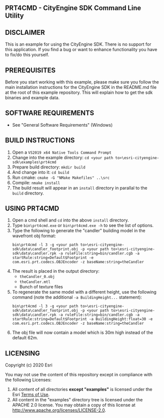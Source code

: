 PRT4CMD - CityEngine SDK Command Line Utility
---------------------------------------------


DISCLAIMER
----------

This is an example for using the CityEngine SDK. There is no support for this application. 
If you find a bug or want to enhance functionality you have to fix/do this yourself.


PREREQUISITES
-------------

Before you start working with this example, please make sure you follow
the main installation instructions for the CityEngine SDK in the
README.md file at the root of this example repository. This will 
explain how to get the sdk binaries and example data.


SOFTWARE REQUIREMENTS
---------------------

- See "General Software Requirements" (Windows)


BUILD INSTRUCTIONS
------------------

1. Open a `VS2019 x64 Native Tools Command Prompt`
1. Change into the example directory: `cd <your path to>\esri-cityengine-sdk\examples\prt4cmd`
1. Prepare build directory: `mkdir build`
1. And change into it: `cd build`
1. Run cmake: `cmake -G "NMake Makefiles" ..\src`
1. Compile: `nmake install`
1. The build result will appear in an `install` directory in parallal to the `build` directory.


USING PRT4CMD
-------------

1. Open a cmd shell and `cd` into the above `install` directory.
1. Type `bin\prt4cmd.exe` or `bin\prt4cmd.exe -h` to see the list of options.
1. Type the following to generate the "candler" building model in the wavefront obj format:
   ```
   bin\prt4cmd -l 3 -g <your path to>\esri-cityengine-sdk\data\candler_footprint.obj -p <your path to>\esri-cityengine-sdk\data\candler.rpk -a ruleFile:string=bin/candler.cgb -a startRule:string=Default$Footprint -e com.esri.prt.codecs.OBJEncoder -z baseName:string=theCandler
   ```
1. The result is placed in the output directory:
   - `theCandler_0.obj`
   - `theCandler.mtl`
   - Bunch of texture files
1. To regenerate the same model with a different height, use the following command (note the additional `-a BuildingHeight...` statement):
   ```
   bin\prt4cmd -l 3 -g <your path to>\esri-cityengine-sdk\data\candler_footprint.obj -p <your path to>\esri-cityengine-sdk\data\candler.rpk -a ruleFile:string=bin/candler.cgb -a startRule:string=Default$Footprint -a BuildingHeight:float=30 -e com.esri.prt.codecs.OBJEncoder -z baseName:string=theCandler
   ```
1. The obj file will now contain a model which is 30m high instead of the default 62m.


LICENSING
---------

Copyright (c) 2020 Esri

You may not use the content of this repository except in compliance with the following Licenses:
  1. All content of all directories **except "examples"** is licensed under the Esri [Terms of Use](http://www.esri.com/legal/licensing-translations).
  2. All content in the "examples" directory tree is licensed under the APACHE 2.0 license. You may obtain a copy of this license at http://www.apache.org/licenses/LICENSE-2.0.
